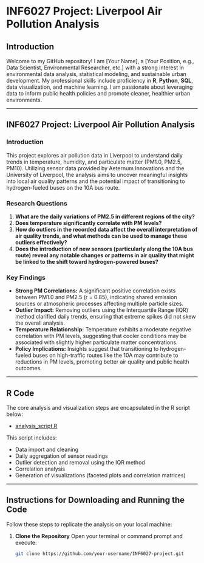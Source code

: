 # INF6027 Project: Liverpool Air Pollution Analysis

## Introduction
Welcome to my GitHub repository! I am [Your Name], a [Your Position, e.g., Data Scientist, Environmental Researcher, etc.] with a strong interest in environmental data analysis, statistical modeling, and sustainable urban development. My professional skills include proficiency in **R**, **Python**, **SQL**, data visualization, and machine learning. I am passionate about leveraging data to inform public health policies and promote cleaner, healthier urban environments.

---

## INF6027 Project: Liverpool Air Pollution Analysis

### Introduction
This project explores air pollution data in Liverpool to understand daily trends in temperature, humidity, and particulate matter (PM1.0, PM2.5, PM10). Utilizing sensor data provided by Aeternum Innovations and the University of Liverpool, the analysis aims to uncover meaningful insights into local air quality patterns and the potential impact of transitioning to hydrogen-fueled buses on the 10A bus route.

### Research Questions
1. **What are the daily variations of PM2.5 in different regions of the city?**
2. **Does temperature significantly correlate with PM levels?**
3. **How do outliers in the recorded data affect the overall interpretation of air quality trends, and what methods can be used to manage these outliers effectively?**
4. **Does the introduction of new sensors (particularly along the 10A bus route) reveal any notable changes or patterns in air quality that might be linked to the shift toward hydrogen-powered buses?**

### Key Findings
- **Strong PM Correlations:** A significant positive correlation exists between PM1.0 and PM2.5 (r = 0.85), indicating shared emission sources or atmospheric processes affecting multiple particle sizes.
- **Outlier Impact:** Removing outliers using the Interquartile Range (IQR) method clarified daily trends, ensuring that extreme spikes did not skew the overall analysis.
- **Temperature Relationship:** Temperature exhibits a moderate negative correlation with PM levels, suggesting that cooler conditions may be associated with slightly higher particulate matter concentrations.
- **Policy Implications:** Insights suggest that transitioning to hydrogen-fueled buses on high-traffic routes like the 10A may contribute to reductions in PM levels, promoting better air quality and public health outcomes.

---

## R Code

The core analysis and visualization steps are encapsulated in the R script below:

- [analysis_script.R]([https://github.com/chenyu-ui/INF6027-project/blob/main/final%20code.R])

This script includes:
- Data import and cleaning
- Daily aggregation of sensor readings
- Outlier detection and removal using the IQR method
- Correlation analysis
- Generation of visualizations (faceted plots and correlation matrices)

---

## Instructions for Downloading and Running the Code

Follow these steps to replicate the analysis on your local machine:

1. **Clone the Repository**
   Open your terminal or command prompt and execute:
   ```bash
   git clone https://github.com/your-username/INF6027-project.git
